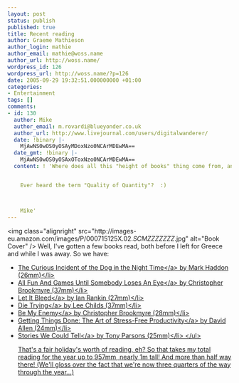 ```yaml
---
layout: post
status: publish
published: true
title: Recent reading
author: Graeme Mathieson
author_login: mathie
author_email: mathie@woss.name
author_url: http://woss.name/
wordpress_id: 126
wordpress_url: http://woss.name/?p=126
date: 2005-09-29 19:32:51.000000000 +01:00
categories:
- Entertainment
tags: []
comments:
- id: 130
  author: Mike
  author_email: m.rovardi@blueyonder.co.uk
  author_url: http://www.livejournal.com/users/digitalwanderer/
  date: !binary |-
    MjAwNS0wOS0yOSAyMDoxNzo0NCArMDEwMA==
  date_gmt: !binary |-
    MjAwNS0wOS0yOSAxOToxNzo0NCArMDEwMA==
  content: ! 'Where does all this "height of books" thing come from, anyway?


    Ever heard the term "Quality of Quantity"?  :)



    Mike'
---
```

<img class="alignright" src="http:&#47;&#47;images-eu.amazon.com&#47;images&#47;P&#47;000715125X.02._SCMZZZZZZZ_.jpg" alt="Book Cover" &#47;> Well, I've gotten a few books read, both before I left for Greece and while I was away.  So we have:

<ul>
  <li><a href="http:&#47;&#47;www.amazon.co.uk&#47;exec&#47;obidos&#47;ASIN&#47;0099450259&#47;mathieoftheen-21">The Curious Incident of the Dog in the Night Time<&#47;a> by Mark Haddon (26mm)<&#47;li>
  <li><a href="http:&#47;&#47;www.amazon.co.uk&#47;exec&#47;obidos&#47;ASIN&#47;0316725234&#47;mathieoftheen-21">All Fun And Games Until Somebody Loses An Eye<&#47;a> by Christopher Brookmyre (37mm)<&#47;li>
  <li><a href="http:&#47;&#47;www.amazon.co.uk&#47;exec&#47;obidos&#47;ASIN&#47;0752877194&#47;mathieoftheen-21">Let It Bleed<&#47;a> by Ian Rankin (27mm)<&#47;li>
  <li><a href="http:&#47;&#47;www.amazon.co.uk&#47;exec&#47;obidos&#47;ASIN&#47;0553505416&#47;mathieoftheen-21">Die Trying<&#47;a> by Lee Childs (37mm)<&#47;li>
  <li><a href="http:&#47;&#47;www.amazon.co.uk&#47;exec&#47;obidos&#47;ASIN&#47;0349116814&#47;mathieoftheen-21">Be My Enemy<&#47;a> by Christopher Brookmyre (28mm)<&#47;li>
  <li><a href="http:&#47;&#47;www.amazon.co.uk&#47;exec&#47;obidos&#47;ASIN&#47;0749922648&#47;mathieoftheen-21">Getting Things Done: The Art of Stress-Free Productivity<&#47;a> by David Allen (24mm)<&#47;li>
  <li><a href="http:&#47;&#47;www.amazon.co.uk&#47;exec&#47;obidos&#47;ASIN&#47;000715125X&#47;mathieoftheen-21">Stories We Could Tell<&#47;a> by Tony Parsons (25mm)<&#47;li>
<&#47;ul>

That's a fair holiday's worth of reading, eh?  So that takes my total reading for the year up to 957mm, nearly 1m tall!  And more than half way there!  (We'll gloss over the fact that we're now three quarters of the way through the year...)
